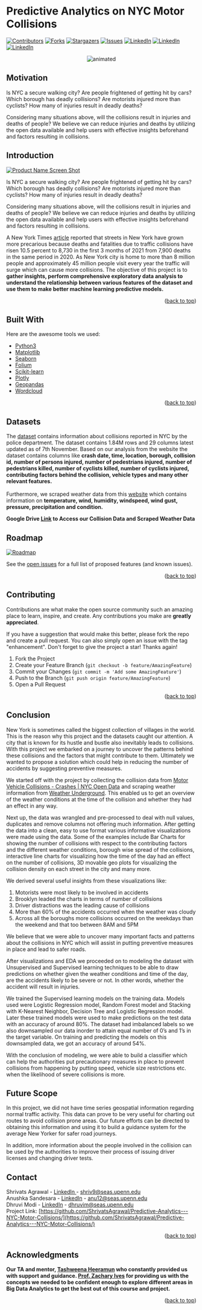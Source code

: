 # Predictive Analytics on NYC Motor Collisions

[![Contributors][contributors-shield]][contributors-url]
[![Forks][forks-shield]][forks-url]
[![Stargazers][stars-shield]][stars-url]
[![Issues][issues-shield]][issues-url]
[![LinkedIn][linkedin-shield]][linkedin-url]
[![LinkedIn][linkedin-shield]][linkedin-url2]
[![LinkedIn][linkedin-shield]][linkedin-url3]

<!--[![MIT License][license-shield]][license-url]-->

<p align="center">
  <img src="https://media.giphy.com/media/8uiZLn37DZIXu/giphy.gif" alt="animated" />
</p>

<!-- MOTIVATION -->
## Motivation



Is NYC a secure walking city? Are people frightened of getting hit by cars? Which borough has deadly collisions? Are motorists injured more than cyclists? How many of injuries result in deadly deaths?

Considering many situations above, will the collisions result in injuries and deaths of people? We believe we can reduce injuries and deaths by utilizing the open data available and help users with effective insights beforehand and factors resulting in collisions.


<!-- ABOUT THE PROJECT -->
## Introduction

[![Product Name Screen Shot][product-screenshot]](https://anushkasandesara.medium.com/predictive-analytics-on-nyc-collision-data-9f06c94140f2)

Is NYC a secure walking city? Are people frightened of getting hit by cars? Which borough has deadly collisions? Are motorists injured more than cyclists? How many of injuries result in deadly deaths?

Considering many situations above, will the collisions result in injuries and deaths of people? We believe we can reduce injuries and deaths by utilizing the open data available and help users with effective insights beforehand and factors resulting in collisions.

A New York Times [article](https://www.nytimes.com/2021/09/30/nyregion/traffic-deaths-nyc.html) reported that streets in New York have grown more precarious because deaths and fatalities due to traffic collisions have risen 10.5 percent to 8,730 in the first 3 months of 2021 from 7,900 deaths in the same period in 2020. As New York city is home to more than 8 million people and approximately 45 million people visit every year the traffic will surge which can cause more collisions. The objective of this project is to <b>gather insights, perform comprehensive exploratory data analysis to understand the relationship between various features of the dataset and use them to make better machine learning predictive models.</b>


<p align="right">(<a href="#top">back to top</a>)</p>

## Built With

Here are the awesome tools we used:

* [Python3](https://www.python.org/download/releases/3.0/)
* [Matplotlib](https://matplotlib.org/)
* [Seaborn](https://seaborn.pydata.org/)
* [Folium](https://python-visualization.github.io/folium/)
* [Scikit-learn](https://scikit-learn.org/stable/)
* [Plotly](https://plotly.com/)
* [Geopandas](https://geopandas.org/en/stable/)
* [Wordcloud](https://pypi.org/project/wordcloud/)

<p align="right">(<a href="#top">back to top</a>)</p>


## Datasets

The [dataset](https://data.cityofnewyork.us/Public-Safety/Motor-Vehicle-Collisions-Crashes/h9gi-nx95) contains information about collisions reported in NYC by the police department. The dataset contains 1.84M rows and 29 columns latest updated as of 7th November. Based on our analysis from the website the dataset contains columns like <b>crash date, time, location, borough, collision id, number of persons injured, number of pedestrians injured, number of pedestrians killed, number of cyclists killed, number of cyclists injured, contributing factors behind the collision, vehicle types and many other relevant features.</b> <br><br>
Furthermore, we scraped weather data from this [website](https://www.wunderground.com) which contains information on <b>temperature, wind, humidity, windspeed, wind gust, pressure, precipitation and condition.</b>

<b> Google Drive <a href = 'https://drive.google.com/drive/folders/1WNSEIY1K3WzlmpFx6l89S3em4XkTiKId?usp=sharing'>Link</a> to Access our Collision Data and Scraped Weather Data </b>


<!-- ROADMAP -->
## Roadmap

[![Roadmap][roadmap]](https://anushkasandesara.medium.com/predictive-analytics-on-nyc-collision-data-9f06c94140f2)

See the [open issues](https://github.com/ShrivatsAgrawal/Predictive-Analytics---NYC-Motor-Collisions/issues) for a full list of proposed features (and known issues).

<p align="right">(<a href="#top">back to top</a>)</p>



<!-- CONTRIBUTING -->
## Contributing

Contributions are what make the open source community such an amazing place to learn, inspire, and create. Any contributions you make are **greatly appreciated**.

If you have a suggestion that would make this better, please fork the repo and create a pull request. You can also simply open an issue with the tag "enhancement".
Don't forget to give the project a star! Thanks again!

1. Fork the Project
2. Create your Feature Branch (`git checkout -b feature/AmazingFeature`)
3. Commit your Changes (`git commit -m 'Add some AmazingFeature'`)
4. Push to the Branch (`git push origin feature/AmazingFeature`)
5. Open a Pull Request

<p align="right">(<a href="#top">back to top</a>)</p>

<!-- CONCLUSION -->
## Conclusion

New York is sometimes called the biggest collection of villages in the world. This is the reason why this project and the datasets caught our attention. 
A city that is known for its hustle and bustle also inevitably leads to collisions. 
With this project we embarked on a journey to uncover the patterns behind these collisions and the factors that might contribute to them. Ultimately we wanted to propose a solution which could help in reducing the number of accidents by suggesting preventive measures.

We started off with the project by collecting the collision data from [Motor Vehicle Collisions - Crashes | NYC Open Data](https://data.cityofnewyork.us/Public-Safety/Motor-Vehicle-Collisions-Crashes/h9gi-nx95) and scraping weather information from [Weather Underground](https://www.wunderground.com/). This enabled us to get an overview of the weather conditions at the time of the collision and whether they had an effect in any way.

Next up, the data was wrangled and pre-processed to deal with null values, duplicates and remove columns not offering much information.
After getting the data into a clean, easy to use format various informative visualizations were made using the data. Some of the examples include Bar Charts for showing the number of collisions with respect to the contributing factors and the different weather conditions, borough wise spread of the collisions, interactive line charts for visualizing how the time of the day had an effect on the number of collisions, 3D movable geo plots for visualizing the collision density on each street in the city and many more.

We derived several useful insights from these visualizations like:
1. Motorists were most likely to be involved in accidents
2.  Brooklyn leaded the charts in terms of number of collisions
3. Driver distractions was the leading cause of collisions
4.  More than 60% of the accidents occurred when the weather was cloudy
5. Across all the boroughs more collisions occurred on the weekdays than the weekend and that too  between 8AM and 5PM


We believe that we were able to uncover many important facts and patterns about the collisions in NYC which will assist in putting preventive measures in place and lead to safer roads.

After visualizations and EDA we proceeded on to modeling the dataset with Unsupervised and Supervised learning techniques to be able to draw predictions on whether given the weather conditions and time of the day, are the accidents likely to be severe or not. In other words, whether the accident will result in injuries. 

We trained the Supervised learning models on the training data. Models used were Logistic Regression model, Random Forest model and Stacking with K-Nearest Neighbor, Decision Tree and Logistic Regression model. Later these trained models were used to make predictions on the test data with an accuracy of around 80%. The dataset had imbalanced labels so we also downsampled our data inorder to attain equal number of 0’s and 1’s in the target variable. On training and predicting the models on this downsampled data, we got an accuracy of around 54%.

With the conclusion of modeling, we were able to build a classifier which can help the authorities put precautionary measures in place to prevent collisions from happening by putting speed, vehicle size restrictions etc. when the likelihood of severe collisions is more.


<!-- FUTURE SCOPE -->
## Future Scope

In this project, we did not have time series geospatial information regarding normal traffic activity. This data can prove to be very useful for charting out routes to avoid collision prone areas. Our future efforts can be directed to obtaining this information and using it to build a guidance system for the average New Yorker for safer road journeys. 

In addition, more information about the people involved in the collision can be used by the authorities to improve their process of issuing driver licenses and changing driver tests.


<!-- CONTACT -->
## Contact

Shrivats Agrawal - <a href='https://www.linkedin.com/in/shrivats-agrawal/'> LinkedIn </a> - shriv9@seas.upenn.edu <br>
Anushka Sandesara - <a href='https://www.linkedin.com/in/anushka-sandesara/'>LinkedIn</a> - anu12@seas.upenn.edu <br>
Dhruvi Modi - <a href='https://www.linkedin.com/in/dhruvi-modi-093a93155/'>LinkedIn</a> - dhruvim@seas.upenn.edu <br>
Project Link: [https://github.com/ShrivatsAgrawal/Predictive-Analytics---NYC-Motor-Collisions/](https://github.com/ShrivatsAgrawal/Predictive-Analytics---NYC-Motor-Collisions/)

<p align="right">(<a href="#top">back to top</a>)</p>



<!-- ACKNOWLEDGMENTS -->
## Acknowledgments


<b>Our TA and mentor, [Tashweena Heeramun](https://www.linkedin.com/in/tashweena-heeramun-6a4237189/) who constantly provided us with support and guidance.
 [Prof. Zachary Ives](https://www.cis.upenn.edu/~zives/) for providing us with the concepts we needed to be confident enough to explore different areas in Big Data Analytics to get the best out of this course and project.</b>
<p align="right">(<a href="#top">back to top</a>)</p>


<!-- MARKDOWN LINKS & IMAGES -->
<!-- https://www.markdownguide.org/basic-syntax/#reference-style-links -->
[contributors-shield]: https://img.shields.io/github/contributors/ShrivatsAgrawal/Predictive-Analytics---NYC-Motor-Collisions.svg?style=for-the-badge
[contributors-url]: https://github.com/ShrivatsAgrawal/Predictive-Analytics---NYC-Motor-Collisions/graphs/contributors
[forks-shield]: https://img.shields.io/github/forks/ShrivatsAgrawal/Predictive-Analytics---NYC-Motor-Collisions.svg?style=for-the-badge
[forks-url]: https://github.com/ShrivatsAgrawal/Predictive-Analytics---NYC-Motor-Collisions/network/members
[stars-shield]: https://img.shields.io/github/stars/ShrivatsAgrawal/Predictive-Analytics---NYC-Motor-Collisions.svg?style=for-the-badge
[stars-url]: https://github.com/ShrivatsAgrawal/Predictive-Analytics---NYC-Motor-Collisions/stargazers
[issues-shield]: https://img.shields.io/github/issues/ShrivatsAgrawal/Predictive-Analytics---NYC-Motor-Collisions.svg?style=for-the-badge
[issues-url]: https://github.com/ShrivatsAgrawal/Predictive-Analytics---NYC-Motor-Collisions/issues
[license-shield]: https://img.shields.io/github/license/ShrivatsAgrawal/Predictive-Analytics---NYC-Motor-Collisions.svg?style=for-the-badge
[license-url]: https://github.com/ShrivatsAgrawal/Predictive-Analytics---NYC-Motor-Collisions/blob/master/LICENSE.txt
[linkedin-shield]: https://img.shields.io/badge/-LinkedIn-black.svg?style=for-the-badge&logo=linkedin&colorB=555
[linkedin-url]: https://www.linkedin.com/in/shrivats-agrawal/
[linkedin-url2]: https://www.linkedin.com/in/anushka-sandesara/
[linkedin-url3]: https://www.linkedin.com/in/dhruvi-modi-093a93155/
[product-screenshot]: images/nyc.png
[roadmap]: images/roadmap.png
